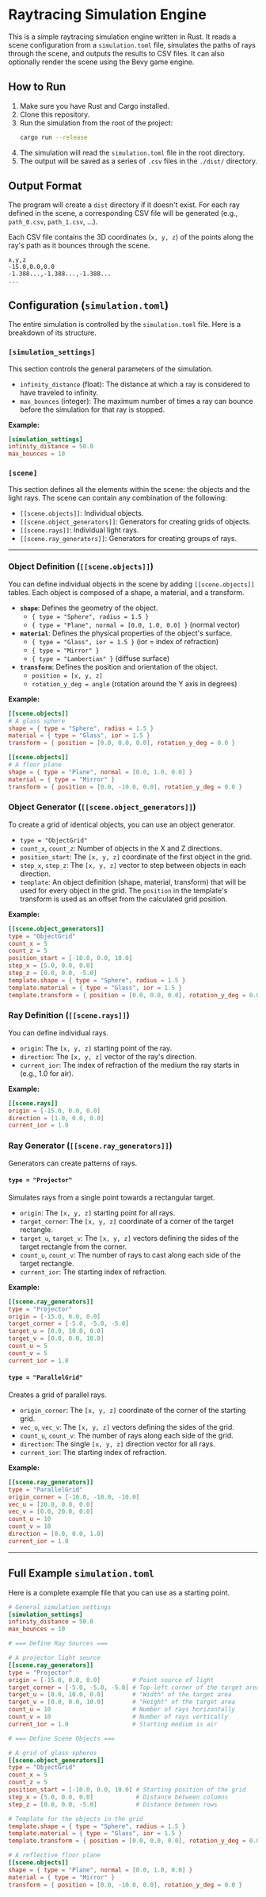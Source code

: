 # Raytracing Simulation Engine

This is a simple raytracing simulation engine written in Rust. It reads a scene configuration from a `simulation.toml` file, simulates the paths of rays through the scene, and outputs the results to CSV files. It can also optionally render the scene using the Bevy game engine.

## How to Run

1.  Make sure you have Rust and Cargo installed.
2.  Clone this repository.
3.  Run the simulation from the root of the project:
    ```bash
    cargo run --release
    ```
4.  The simulation will read the `simulation.toml` file in the root directory.
5.  The output will be saved as a series of `.csv` files in the `./dist/` directory.

## Output Format

The program will create a `dist` directory if it doesn't exist. For each ray defined in the scene, a corresponding CSV file will be generated (e.g., `path_0.csv`, `path_1.csv`, ...).

Each CSV file contains the 3D coordinates (`x, y, z`) of the points along the ray's path as it bounces through the scene.

```
x,y,z
-15.0,0.0,0.0
-1.388...,-1.388...,-1.388...
...
```

## Configuration (`simulation.toml`)

The entire simulation is controlled by the `simulation.toml` file. Here is a breakdown of its structure.

### `[simulation_settings]`

This section controls the general parameters of the simulation.

-   `infinity_distance` (float): The distance at which a ray is considered to have traveled to infinity.
-   `max_bounces` (integer): The maximum number of times a ray can bounce before the simulation for that ray is stopped.

**Example:**

```toml
[simulation_settings]
infinity_distance = 50.0
max_bounces = 10
```

### `[scene]`

This section defines all the elements within the scene: the objects and the light rays. The scene can contain any combination of the following:
-   `[[scene.objects]]`: Individual objects.
-   `[[scene.object_generators]]`: Generators for creating grids of objects.
-   `[[scene.rays]]`: Individual light rays.
-   `[[scene.ray_generators]]`: Generators for creating groups of rays.

---

### Object Definition (`[[scene.objects]]`)

You can define individual objects in the scene by adding `[[scene.objects]]` tables. Each object is composed of a shape, a material, and a transform.

-   **`shape`**: Defines the geometry of the object.
    -   `{ type = "Sphere", radius = 1.5 }`
    -   `{ type = "Plane", normal = [0.0, 1.0, 0.0] }` (normal vector)
-   **`material`**: Defines the physical properties of the object's surface.
    -   `{ type = "Glass", ior = 1.5 }` (ior = index of refraction)
    -   `{ type = "Mirror" }`
    -   `{ type = "Lambertian" }` (diffuse surface)
-   **`transform`**: Defines the position and orientation of the object.
    -   `position = [x, y, z]`
    -   `rotation_y_deg = angle` (rotation around the Y axis in degrees)

**Example:**

```toml
[[scene.objects]]
# A glass sphere
shape = { type = "Sphere", radius = 1.5 }
material = { type = "Glass", ior = 1.5 }
transform = { position = [0.0, 0.0, 0.0], rotation_y_deg = 0.0 }

[[scene.objects]]
# A floor plane
shape = { type = "Plane", normal = [0.0, 1.0, 0.0] }
material = { type = "Mirror" }
transform = { position = [0.0, -10.0, 0.0], rotation_y_deg = 0.0 }
```

### Object Generator (`[[scene.object_generators]]`)

To create a grid of identical objects, you can use an object generator.

-   `type = "ObjectGrid"`
-   `count_x`, `count_z`: Number of objects in the X and Z directions.
-   `position_start`: The `[x, y, z]` coordinate of the first object in the grid.
-   `step_x`, `step_z`: The `[x, y, z]` vector to step between objects in each direction.
-   `template`: An object definition (shape, material, transform) that will be used for every object in the grid. The `position` in the template's transform is used as an offset from the calculated grid position.

**Example:**

```toml
[[scene.object_generators]]
type = "ObjectGrid"
count_x = 5
count_z = 5
position_start = [-10.0, 0.0, 10.0]
step_x = [5.0, 0.0, 0.0]
step_z = [0.0, 0.0, -5.0]
template.shape = { type = "Sphere", radius = 1.5 }
template.material = { type = "Glass", ior = 1.5 }
template.transform = { position = [0.0, 0.0, 0.0], rotation_y_deg = 0.0 }
```

### Ray Definition (`[[scene.rays]]`)

You can define individual rays.

- `origin`: The `[x, y, z]` starting point of the ray.
- `direction`: The `[x, y, z]` vector of the ray's direction.
- `current_ior`: The index of refraction of the medium the ray starts in (e.g., 1.0 for air).

**Example:**
```toml
[[scene.rays]]
origin = [-15.0, 0.0, 0.0]
direction = [1.0, 0.0, 0.0]
current_ior = 1.0
```

### Ray Generator (`[[scene.ray_generators]]`)

Generators can create patterns of rays.

#### `type = "Projector"`

Simulates rays from a single point towards a rectangular target.

- `origin`: The `[x, y, z]` starting point for all rays.
- `target_corner`: The `[x, y, z]` coordinate of a corner of the target rectangle.
- `target_u`, `target_v`: The `[x, y, z]` vectors defining the sides of the target rectangle from the corner.
- `count_u`, `count_v`: The number of rays to cast along each side of the target rectangle.
- `current_ior`: The starting index of refraction.

**Example:**

```toml
[[scene.ray_generators]]
type = "Projector"
origin = [-15.0, 0.0, 0.0]
target_corner = [-5.0, -5.0, -5.0]
target_u = [0.0, 10.0, 0.0]
target_v = [0.0, 0.0, 10.0]
count_u = 5
count_v = 5
current_ior = 1.0
```

#### `type = "ParallelGrid"`

Creates a grid of parallel rays.

- `origin_corner`: The `[x, y, z]` coordinate of the corner of the starting grid.
- `vec_u`, `vec_v`: The `[x, y, z]` vectors defining the sides of the grid.
- `count_u`, `count_v`: The number of rays along each side of the grid.
- `direction`: The single `[x, y, z]` direction vector for all rays.
- `current_ior`: The starting index of refraction.

**Example:**

```toml
[[scene.ray_generators]]
type = "ParallelGrid"
origin_corner = [-10.0, -10.0, -10.0]
vec_u = [20.0, 0.0, 0.0]
vec_v = [0.0, 20.0, 0.0]
count_u = 10
count_v = 10
direction = [0.0, 0.0, 1.0]
current_ior = 1.0
```

---

## Full Example `simulation.toml`

Here is a complete example file that you can use as a starting point.

```toml
# General simulation settings
[simulation_settings]
infinity_distance = 50.0
max_bounces = 10

# === Define Ray Sources ===

# A projector light source
[[scene.ray_generators]]
type = "Projector"
origin = [-15.0, 0.0, 0.0]         # Point source of light
target_corner = [-5.0, -5.0, -5.0] # Top-left corner of the target area
target_u = [0.0, 10.0, 0.0]        # "Width" of the target area
target_v = [0.0, 0.0, 10.0]        # "Height" of the target area
count_u = 10                       # Number of rays horizontally
count_v = 10                       # Number of rays vertically
current_ior = 1.0                  # Starting medium is air

# === Define Scene Objects ===

# A grid of glass spheres
[[scene.object_generators]]
type = "ObjectGrid"
count_x = 5
count_z = 5
position_start = [-10.0, 0.0, 10.0] # Starting position of the grid
step_x = [5.0, 0.0, 0.0]            # Distance between columns
step_z = [0.0, 0.0, -5.0]           # Distance between rows

# Template for the objects in the grid
template.shape = { type = "Sphere", radius = 1.5 }
template.material = { type = "Glass", ior = 1.5 }
template.transform = { position = [0.0, 0.0, 0.0], rotation_y_deg = 0.0 }

# A reflective floor plane
[[scene.objects]]
shape = { type = "Plane", normal = [0.0, 1.0, 0.0] }
material = { type = "Mirror" }
transform = { position = [0.0, -10.0, 0.0], rotation_y_deg = 0.0 }
```
